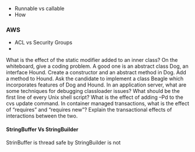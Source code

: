 - Runnable vs callable
- How 
### AWS
- ACL vs Security Groups
- 

What is the effect of the static modifier added to an inner class?
On the whiteboard, give a coding problem. A good one is an abstract class Dog, an interface Hound. Create a constructor and an abstract method in Dog. Add a method to Hound. Ask the candidate to implement a class Beagle which incorporates features of Dog and Hound.
In an application server, what are some techniques for debugging classloader issues?
What should be the first line of every Unix shell script?
What is the effect of adding –Pd to the cvs update command.
In container managed transactions, what is the effect of “requires” and “requires new”? Explain the transactional effects of interactions between the two.

#### StringBuffer Vs StringBuilder
StrinBuffer is thread safe by StringBuilder is not
